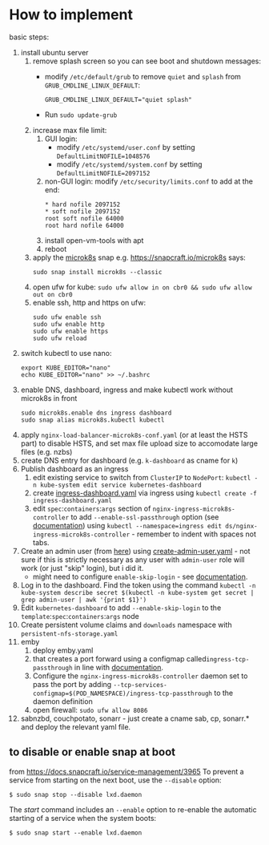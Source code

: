 
# How to implement
basic steps:
1. install ubuntu server 
	1. remove splash screen so you can see boot and shutdown messages:
		- modify  `/etc/default/grub` to remove `quiet` and `splash` from `GRUB_CMDLINE_LINUX_DEFAULT`:
			```
			GRUB_CMDLINE_LINUX_DEFAULT="quiet splash"
			```

		- Run  `sudo update-grub`
	2. increase max file limit:
		1. GUI login:
			 - modify `/etc/systemd/user.conf` by setting `DefaultLimitNOFILE=1048576`
			 - modify `/etc/systemd/system.conf` by setting `DefaultLimitNOFILE=2097152`
		 2. non-GUI login:
			 modify `/etc/security/limits.conf` to add at the end:
			```
			* hard nofile 2097152
			* soft nofile 2097152
			root soft nofile 64000
			root hard nofile 64000
			```
		3. install open-vm-tools with apt
		4. reboot
	3. apply the [microk8s](https://microk8s.io/) snap e.g. https://snapcraft.io/microk8s says:
		```
		sudo snap install microk8s --classic
		```	
	4. open ufw for kube:
		`sudo ufw allow in on cbr0 && sudo ufw allow out on cbr0`
	6. enable ssh, http and https on ufw:
		```
		sudo ufw enable ssh
		sudo ufw enable http
		sudo ufw enable https
		sudo ufw reload
		```
2. switch kubectl to use nano:
	```
	export KUBE_EDITOR="nano"
	echo KUBE_EDITOR="nano" >> ~/.bashrc
	```
2. enable DNS, dashboard, ingress and make kubectl work without microk8s in front
	```
	sudo microk8s.enable dns ingress dashboard
	sudo snap alias microk8s.kubectl kubectl
	```
3. apply `nginx-load-balancer-microk8s-conf.yaml` (or at least the HSTS part) to disable HSTS, and set max file upload size to accomodate large files (e.g. nzbs)
6. create DNS entry for dashboard (e.g. `k-dashboard` as cname for `k`)
7. Publish dashboard as an ingress
	1. edit existing service to switch from `ClusterIP` to `NodePort`: `kubectl -n kube-system edit service kubernetes-dashboard`
	2. create [ingress-dashboard.yaml](ingress-dashboard.yaml) via ingress using `kubectl create -f ingress-dashboard.yaml`
	3. edit `spec`:`containers`:`args` section of `nginx-ingress-microk8s-controller` to add `--enable-ssl-passthrough` option (see [documentation](https://github.com/kubernetes/ingress-nginx/blob/master/docs/user-guide/cli-arguments.md)) using `kubectl --namespace=ingress edit ds/nginx-ingress-microk8s-controller` - remember to indent with spaces not tabs.
8. Create an admin user (from [here](https://github.com/kubernetes/dashboard/wiki/Creating-sample-user)) using [create-admin-user.yaml](create-admin-user.yaml) - not sure if this is strictly necessary as any user with `admin-user` role will work (or just "skip" login), but i did it.
	- might need to configure `enable-skip-login` - see [documentation](https://github.com/kubernetes/dashboard/blob/master/docs/common/dashboard-arguments.md).
9. Log in to the dashboard. Find the token using the command `kubectl -n kube-system describe secret $(kubectl -n kube-system get secret | grep admin-user | awk '{print $1}')`
1. Edit `kubernetes-dashboard` to add `--enable-skip-login` to the `template`:`spec`:`containers`:`args` node
1. Create persistent volume claims and `downloads` namespace with `persistent-nfs-storage.yaml`
1. emby
	1. deploy emby.yaml
	2. that creates a port forward using a configmap called`ingress-tcp-passthrough` in line with [documentation](https://github.com/kubernetes/ingress-nginx/blob/master/docs/user-guide/exposing-tcp-udp-services.md).
	3. Configure the `nginx-ingress-microk8s-controller` daemon set to pass the port by adding `--tcp-services-configmap=$(POD_NAMESPACE)/ingress-tcp-passthrough` to the daemon definition
	4. open firewall: `sudo ufw allow 8086`
1. sabnzbd, couchpotato, sonarr - just create a cname sab, cp, sonarr.* and deploy the relevant yaml file.


## to disable or enable snap at boot
from https://docs.snapcraft.io/service-management/3965
To prevent a service from starting on the next boot, use the  `--disable`  option:
```
$ sudo snap stop --disable lxd.daemon
```
The  _start_  command includes an  `--enable`  option to re-enable the automatic starting of a service when the system boots:
```
$ sudo snap start --enable lxd.daemon
```
